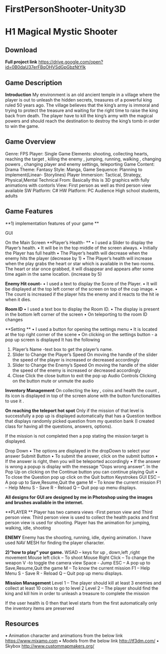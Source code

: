 # FirstPersonShooter-Unity3D


# H1 Magical Mystic Shooter

Download
------------------
**Full project link**
https://drive.google.com/open?id=0B0daU37erFBqOHVSdGpGbzNtYlk


Game Description
------------------

**Introduction**
	My environment is an old ancient temple in a village where the player is out to unleash the hidden secrets, treasures of a powerful king ruled 50 years ago. The village believes that the king’s army is immoral and trying to protect the treasure and waiting for the right time to raise the king back from death. The player have to kill the king’s army with the magical powers and should reach the destination to destroy the king’s tomb in order to win the game.

Game Overview
--------------

Genre:	FPS
Player:	Single
Game Elements:	shooting, collecting hearts, reaching the target , killing the enemy , jumping, running, walking , changing powers , changing player and enemy settings, teleporting 
Game Content:	Drama 
Theme:	Fantasy
Style:	Manga,
Game Sequence:	Planning to implement(Linear- Storylines)
Player Immersion:	Tactical, Strategy, Physical,Mental
Technical From:	Basically this is 3D graphics with fully animations with contorls
View:	First person as well as third person view available
SW Platform:	C#
HW Platform:	PC
Audience	High school students,  adults 


Game Features
------------------

**1)	implementation features of your game **

GUI 

On the Main Screen 
**Player’s Health- **
•	I used a Slider to display the Player’s health. 
•	It will be in the top middle of the screen always.
•	Initially the Player has full health 
•	The Player’s health will decrease when the enemy hits the player (decrease by 1)
•	The Player’s health will increase when the play grabs the heart or star which is available in the two rooms. The heart or star once grabbed, it will disappear and appears after some time again in the same location. (increase by 5)

**Enemy Hit count-**
•	I used a text to display the Score of the Player.
•	It will be displayed at the top left corner of the screen on top of the cup image.
•	The count is increased if the player hits the enemy and it reacts to the hit ie when it dies.

**Room ID**
•	I used a text box to display the Room ID.
•	The display is present in the bottom left corner of the screen
•	On teleporting to the room ID changes

**Setting **
•	I used a button for opening the settings menu
•	It is located at the top right corner of the scene
•	On clicking on the settings button - a pop up screen is displayed
It has the following
1.	Player’s Name -text box to get the player’s name.
2.	Slider to Change the Player’s Speed 
    On moving the handle of the slider the speed of the player is increased or decreased accordingly 
3.	Slider to Change the Enemy’s Speed
On moving the handle of the slider the speed of the enemy is increased or decreased accordingly
4.	Close 
Click the close button to exit the pop up
       Audio Controls
	Clicking on the button mute or unmute the audio
	
**Inventory Management**
On collecting the key , coins and health the count , its icon is displayed in top of the screen alone with  the button functionalities to use it .


**On reaching the teleport hot spot**
Only if the mission of that level is successfully a pop up is displayed automatically that has a Question textbox that displays randomly picked question from my question bank (I created class for having all the questions, answers, options). 

If the mission is not completed then a pop stating the mission target is displayed.

Drop Down 
•	The options are displayed in the dropDown to select your answer
Submit Button
•	To submit the answer, click on the submit button
•	If the answer is right, then you will be teleported accordingly 
•	If the answer is wrong a popup is display with the message “Oops wrong answer”. In the Pop Up on clicking on the Continue button you can continue playing
Quit
•	To close the Question pop up click on the Quit button
Keystrokes GUI
	ESC – A pop up to Save,Resume,Quit the game 
	M – To know the current mission 
        F1 – Help Menu
        S   - Save
        R  - Reload
        Q – Quit pop up menu displays.


**All designs for GUI are designed by me in Photoshop using the images and brushes available in the internet.**

**PLAYER **
Player has two camera views -First person view and Third person view. Third person view is used to collect the health packs and first person view is used for shooting. Player has the animation for jumping, walking, idle, shooting


**ENEMY**
Enemy has the shooting, running, idle, dyeing animation. I have used NAV MESH  for finding the player character. 


**2)“how to play” your game.**
	WSAD – keys for up , down,left ,right movement
	Mouse left click – To shoot
	Mouse Right Click – To change the weapon
	V -to toggle the camera view
	Space - Jump
	ESC – A pop up to Save,Resume,Quit the game 
        M – To know the current mission 
        F1 – Help Menu
        S   - Save
        R  - Reload
        Q – Quit pop up menu displays.


**Mission Management**
Level 1 – The player should kill at least 3 enemies and collect at least 10 coins to go to level 2
Level 2 – The player should find the king and kill him in order to unleash a treasure to complete the mission


If the user health is 0 then that level starts from the first automatically only the inventory items are preserved



Resources
------------------

•	Animation character and animations from the below link
https://www.mixamo.com
•	Models from the below link
http://tf3dm.com/
•	Skybox
http://www.custommapmakers.org/
